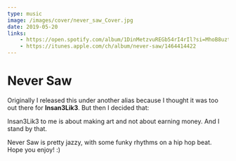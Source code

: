 ```yaml
---
type: music
image: /images/cover/never_saw_Cover.jpg
date: 2019-05-20
links:
    - https://open.spotify.com/album/1DinMetzvuREGb54rI4rIl?si=MhoB8uztSLej2KnWlZp9AQ
    - https://itunes.apple.com/ch/album/never-saw/1464414422
---
```


# Never Saw

Originally I released this under another alias because I thought it was
too out there for **Insan3Lik3**. But then I decided that:

Insan3Lik3 to me is about making art and not about earning money. And I stand
by that.

Never Saw is pretty jazzy, with some funky rhythms on a hip hop beat. Hope you enjoy! :)  
